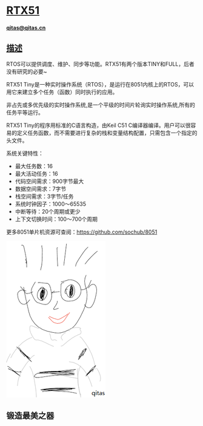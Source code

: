 ﻿# [RTX51](https://github.com/qitas/RTX51) 

#### qitas@qitas.cn

## [描述](https://github.com/qitas/RTX51/wiki) 

RTOS可以提供调度、维护、同步等功能。RTX51有两个版本TINY和FULL，后者没有研究的必要~

RTX51 Tiny是一种实时操作系统（RTOS），是运行在8051内核上的RTOS，可以用它来建立多个任务（函数）同时执行的应用。

非占先或多优先级的实时操作系统,是一个平级的时间片轮询实时操作系统,所有的任务平等运行。

RTX51 Tiny的程序用标准的C语言构造，由Keil C51 C编译器编译。用户可以很容易的定义任务函数，而不需要进行复杂的栈和变量结构配置，只需包含一个指定的头文件。

系统关键特性：

* 最大任务数：16
* 最大活动任务：16
* 代码空间需求：900字节最大
* 数据空间需求：7字节
* 栈空间需求：3字节/任务
* 系统时钟因子：1000～65535
* 中断等待：20个周期或更少
* 上下文切换时间：100～700个周期

更多8051单片机资源可查阅：https://github.com/sochub/8051

[![sites](qitas/qitas.png)](http://www.qitas.cn)

## 锻造最美之器